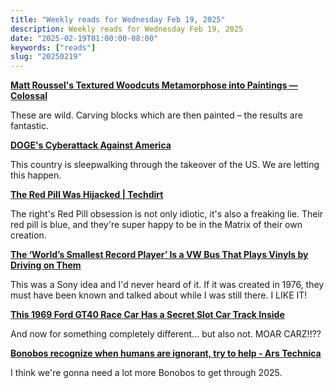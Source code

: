 ```yaml
---
title: "Weekly reads for Wednesday Feb 19, 2025"
description: Weekly reads for Wednesday Feb 19, 2025
date: "2025-02-19T01:00:00-08:00"
keywords: ["reads"]
slug: "20250219"
---
```


**[Matt Roussel's Textured Woodcuts Metamorphose into Paintings — Colossal](https://www.thisiscolossal.com/2025/02/matt-roussel-woodcut-paintings/)**

These are wild. Carving blocks which are then painted – the results are fantastic.

**[DOGE's Cyberattack Against America](https://foreignpolicy.com/2025/02/11/doge-cyberattack-united-states-treasury/)**  

This country is sleepwalking through the takeover of the US. We are letting this happen.

**[The Red Pill Was Hijacked | Techdirt](https://www.techdirt.com/2025/02/11/the-red-pill-was-hijacked/)**  

The right's Red Pill obsession is not only idiotic, it's also a freaking lie. Their red pill is blue, and they're super happy to be in the Matrix of their own creation.

**[The ‘World’s Smallest Record Player’ Is a VW Bus That Plays Vinyls by Driving on Them](https://www.thedrive.com/news/the-worlds-smallest-record-player-is-a-vw-bus-that-plays-vinyls-by-driving-on-them)**  

This was a Sony idea and I'd never heard of it. If it was created in 1976, they must have been known and talked about while I was still there. I LIKE IT!

**[This 1969 Ford GT40 Race Car Has a Secret Slot Car Track Inside](https://www.thedrive.com/news/this-1969-ford-gt40-race-car-has-a-secret-slot-car-track-inside)**  

And now for something completely different... but also not. MOAR CARZ!!??

**[Bonobos recognize when humans are ignorant, try to help - Ars Technica](https://arstechnica.com/science/2025/02/bonobos-know-when-youre-clueless/)**  

I think we're gonna need a lot more Bonobos to get through 2025.
